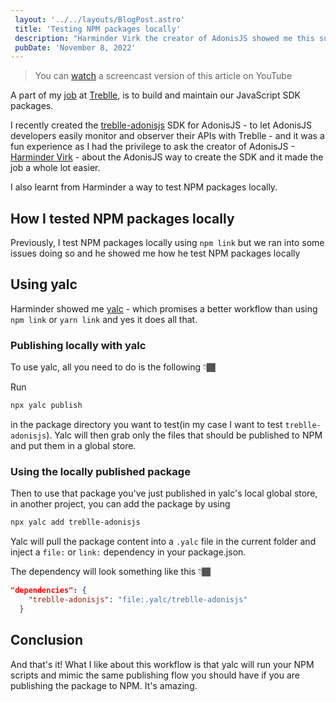 ```yaml
---
 layout: '../../layouts/BlogPost.astro'
 title: 'Testing NPM packages locally'
 description: "Harminder Virk the creator of AdonisJS showed me this super easy way to test NPM packages locally."
 pubDate: 'November 8, 2022'
---
```


> You can [watch](https://youtu.be/h_L7q91LTOE) a screencast version of this article on YouTube

A part of my [job](https://twitter.com/Dominus_Kelvin/status/1587844494749155329?s=20&t=WZpehnK7AFd7MsMaM4S6Xg) at [Treblle](https://treblle.com), is to build and maintain our JavaScript SDK packages.

I recently created the [treblle-adonisjs](https://github.com/Treblle/treblle-adonisjs) SDK for AdonisJS - to let AdonisJS developers easily monitor and observer their APIs with Treblle - and it was a fun experience as I had the privilege to ask the creator of AdonisJS - [Harminder Virk](https://twitter.com/AmanVirk1) - about the AdonisJS way to create the SDK and it made the job a whole lot easier.

I also learnt from Harminder a way to test NPM packages locally.

## How I tested NPM packages locally

Previously, I test NPM packages locally using `npm link` but we ran into some issues doing so and he showed me how he test NPM packages locally

## Using yalc

Harminder showed me [yalc]() - which promises a better workflow than using `npm link` or `yarn link` and yes it does all that.

### Publishing locally with yalc

To use yalc, all you need to do is the following 👇🏾

Run

```sh
npx yalc publish
```

in the package directory you want to test(in my case I want to test `treblle-adonisjs`). Yalc will then grab only the files that should be published to NPM and put them in a global store.

### Using the locally published package

Then to use that package you've just published in yalc's local global store, in another project, you can add the package by using

```sh
npx yalc add treblle-adonisjs
```

Yalc will pull the package content into a `.yalc` file in the current folder and inject a `file:` or `link:` dependency in your package.json.

The dependency will look something like this 👇🏾

```json
"dependencies": {
    "treblle-adonisjs": "file:.yalc/treblle-adonisjs"
  }
```

## Conclusion

And that's it! What I like about this workflow is that yalc will run your NPM scripts and mimic the same publishing flow you should have if you are publishing the package to NPM. It's amazing.
